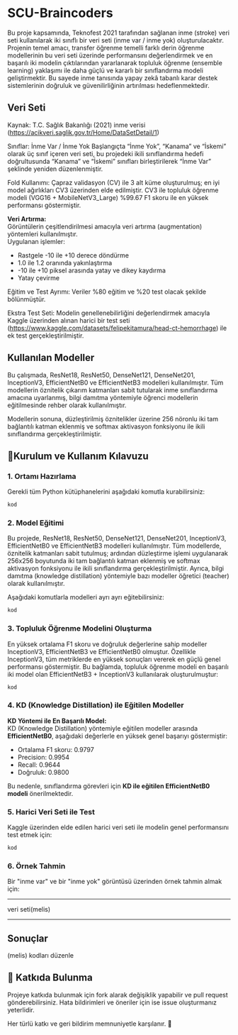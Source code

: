 # SCU-Braincoders
Bu proje kapsamında, Teknofest 2021 tarafından sağlanan inme (stroke) veri seti kullanılarak iki sınıflı bir veri seti (inme var / inme yok) oluşturulacaktır. Projenin temel amacı, transfer öğrenme temelli farklı derin öğrenme modellerinin bu veri seti üzerinde performansını değerlendirmek ve en başarılı iki modelin çıktılarından yararlanarak topluluk öğrenme (ensemble learning) yaklaşımı ile daha güçlü ve kararlı bir sınıflandırma modeli geliştirmektir. Bu sayede inme tanısında yapay zekâ tabanlı karar destek sistemlerinin doğruluk ve güvenilirliğinin artırılması hedeflenmektedir.

##	 Veri Seti
Kaynak: T.C. Sağlık Bakanlığı (2021) inme verisi
(https://acikveri.saglik.gov.tr/Home/DataSetDetail/1)

Sınıflar: İnme Var / İnme Yok
Başlangıçta “İnme Yok”, “Kanama” ve “İskemi” olarak üç sınıf içeren veri seti, bu projedeki ikili sınıflandırma hedefi doğrultusunda “Kanama” ve “İskemi” sınıfları birleştirilerek “İnme Var” şeklinde yeniden düzenlenmiştir.

Fold Kullanımı: Çapraz validasyon (CV) ile 3 alt küme oluşturulmuş; en iyi model ağırlıkları CV3 üzerinden elde edilmiştir. CV3 ile topluluk öğrenme modeli (VGG16 + MobileNetV3_Large) %99.67 F1 skoru ile en yüksek performansı göstermiştir.

**Veri Artırma:**  
Görüntülerin çeşitlendirilmesi amacıyla veri artırma (augmentation) yöntemleri kullanılmıştır.  
Uygulanan işlemler:

- Rastgele -10 ile +10 derece döndürme  
- 1.0 ile 1.2 oranında yakınlaştırma  
- -10 ile +10 piksel arasında yatay ve dikey kaydırma  
- Yatay çevirme

Eğitim ve Test Ayrımı: Veriler %80 eğitim ve %20 test olacak şekilde bölünmüştür.

Ekstra Test Seti: Modelin genellenebilirliğini değerlendirmek amacıyla Kaggle üzerinden alınan harici bir test seti
(https://www.kaggle.com/datasets/felipekitamura/head-ct-hemorrhage) ile ek test gerçekleştirilmiştir.

## Kullanılan Modeller 
Bu çalışmada, ResNet18, ResNet50, DenseNet121, DenseNet201, InceptionV3, EfficientNetB0 ve EfficientNetB3 modelleri kullanılmıştır. Tüm modellerin öznitelik çıkarım katmanları sabit tutularak inme sınıflandırma amacına uyarlanmış, bilgi damıtma yöntemiyle öğrenci modellerin eğitilmesinde rehber olarak kullanılmıştır.

Modellerin sonuna, düzleştirilmiş öznitelikler üzerine 256 nöronlu iki tam bağlantılı katman eklenmiş ve softmax aktivasyon fonksiyonu ile ikili sınıflandırma gerçekleştirilmiştir.

## 🔧Kurulum ve Kullanım Kılavuzu
### 1. Ortamı Hazırlama
Gerekli tüm Python kütüphanelerini aşağıdaki komutla kurabilirsiniz:

```bash
kod
```


### 2. Model Eğitimi
Bu projede, ResNet18, ResNet50, DenseNet121, DenseNet201, InceptionV3, EfficientNetB0 ve EfficientNetB3 modelleri kullanılmıştır.
Tüm modellerde, öznitelik katmanları sabit tutulmuş; ardından düzleştirme işlemi uygulanarak 256x256 boyutunda iki tam bağlantılı katman eklenmiş ve softmax aktivasyon fonksiyonu ile ikili sınıflandırma gerçekleştirilmiştir. Ayrıca, bilgi damıtma (knowledge distillation) yöntemiyle bazı modeller öğretici (teacher) olarak kullanılmıştır.

Aşağıdaki komutlarla modelleri ayrı ayrı eğitebilirsiniz:
```bash
kod
```
  
### 3. Topluluk Öğrenme Modelini Oluşturma
En yüksek ortalama F1 skoru ve doğruluk değerlerine sahip modeller InceptionV3, EfficientNetB3 ve EfficientNetB0 olmuştur.
Özellikle InceptionV3, tüm metriklerde en yüksek sonuçları vererek en güçlü genel performansı göstermiştir.
Bu bağlamda, topluluk öğrenme modeli en başarılı iki model olan EfficientNetB3 + InceptionV3 kullanılarak oluşturulmuştur:

```bash
kod
```

### 4. KD (Knowledge Distillation) ile Eğitilen Modeller
**KD Yöntemi ile En Başarılı Model:**  
KD (Knowledge Distillation) yöntemiyle eğitilen modeller arasında **EfficientNetB0**, aşağıdaki değerlerle en yüksek genel başarıyı göstermiştir:

- Ortalama F1 skoru: 0.9797  
- Precision: 0.9954  
- Recall: 0.9644  
- Doğruluk: 0.9800  

Bu nedenle, sınıflandırma görevleri için **KD ile eğitilen EfficientNetB0 modeli** önerilmektedir.

  
### 5. Harici Veri Seti ile Test
Kaggle üzerinden elde edilen harici veri seti ile modelin genel performansını test etmek için:

```bash
kod
```

### 6. Örnek Tahmin
Bir "inme var" ve bir "inme yok" görüntüsü üzerinden örnek tahmin almak için:
****
veri seti(melis)
****

## Sonuçlar
(melis)
kodları düzenle

## 🤝 Katkıda Bulunma
Projeye katkıda bulunmak için fork alarak değişiklik yapabilir ve pull request gönderebilirsiniz.
Hata bildirimleri ve öneriler için ise issue oluşturmanız yeterlidir.

Her türlü katkı ve geri bildirim memnuniyetle karşılanır. 🙌










